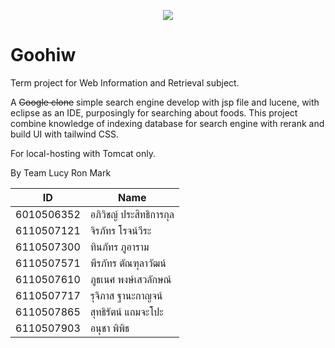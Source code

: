 <p align="center">
  <img src="https://github.com/laevatein2070/Goohiw/blob/main/logo.png?raw=true alt=Goohiw">
</p>

# Goohiw
Term project for Web Information and Retrieval subject.

A ~~Google clone~~ simple search engine develop with jsp file and lucene, with eclipse as an IDE, purposingly for searching about foods. 
This project combine knowledge of indexing database for search engine with rerank and build UI with tailwind CSS. 

For local-hosting with Tomcat only.

By Team Lucy Ron Mark

| ID  | Name |
| ------------- | ------------- |
| 6010506352 | อภิวิชญ์ ประสิทธิการกุล |
| 6110507121 | จิรภัทร โรจน์วีระ |
| 6110507300 | ทินภัทร ภูอาราม |
| 6110507571 |พีรภัทร ตัณฑุลาวัฒน์ |
| 6110507610 |ภูธเนศ พงษ์เสวลักษณ์ |
| 6110507717 |รุจิภาส ฐานะกาญจน์ |
| 6110507865 |สุทธิรัตน์ แถมจะโปะ |
| 6110507903 |อนุชา พิพิธ |

